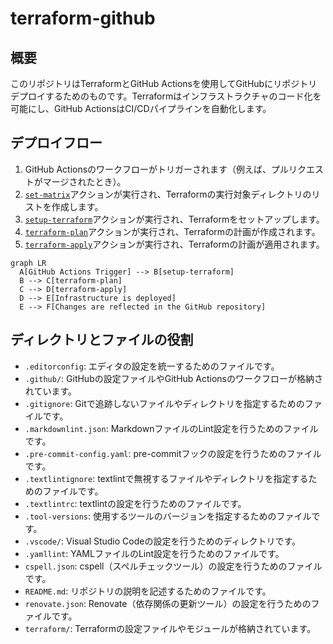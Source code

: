 # terraform-github

## 概要

このリポジトリはTerraformとGitHub Actionsを使用してGitHubにリポジトリデプロイするためのものです。Terraformはインフラストラクチャのコード化を可能にし、GitHub ActionsはCI/CDパイプラインを自動化します。

## デプロイフロー

1. GitHub Actionsのワークフローがトリガーされます（例えば、プルリクエストがマージされたとき）。
2. [`set-matrix`](.github/actions/set-matrix/action.yml)アクションが実行され、Terraformの実行対象ディレクトリのリストを作成します。
3. [`setup-terraform`](.github/actions/setup-terraform/action.yml)アクションが実行され、Terraformをセットアップします。
4. [`terraform-plan`](.github/actions/terraform-plan/action.yml)アクションが実行され、Terraformの計画が作成されます。
5. [`terraform-apply`](.github/actions/terraform-apply/action.yml)アクションが実行され、Terraformの計画が適用されます。

```mermaid
graph LR
  A[GitHub Actions Trigger] --> B[setup-terraform]
  B --> C[terraform-plan]
  C --> D[terraform-apply]
  D --> E[Infrastructure is deployed]
  E --> F[Changes are reflected in the GitHub repository]
```

## ディレクトリとファイルの役割

- `.editorconfig`: エディタの設定を統一するためのファイルです。
- `.github/`: GitHubの設定ファイルやGitHub Actionsのワークフローが格納されています。
- `.gitignore`: Gitで追跡しないファイルやディレクトリを指定するためのファイルです。
- `.markdownlint.json`: MarkdownファイルのLint設定を行うためのファイルです。
- `.pre-commit-config.yaml`: pre-commitフックの設定を行うためのファイルです。
- `.textlintignore`: textlintで無視するファイルやディレクトリを指定するためのファイルです。
- `.textlintrc`: textlintの設定を行うためのファイルです。
- `.tool-versions`: 使用するツールのバージョンを指定するためのファイルです。
- `.vscode/`: Visual Studio Codeの設定を行うためのディレクトリです。
- `.yamllint`: YAMLファイルのLint設定を行うためのファイルです。
- `cspell.json`: cspell（スペルチェックツール）の設定を行うためのファイルです。
- `README.md`: リポジトリの説明を記述するためのファイルです。
- `renovate.json`: Renovate（依存関係の更新ツール）の設定を行うためのファイルです。
- `terraform/`: Terraformの設定ファイルやモジュールが格納されています。
